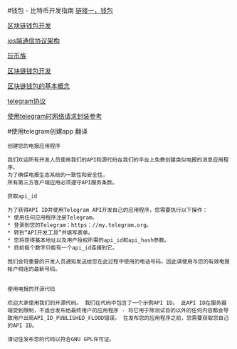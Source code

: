 #钱包 - 比特币开发指南
[链接一，钱包](https://www.jianshu.com/p/54bb604891c4)

[区块链钱包开发](https://medium.com/@robinwan/%E5%8C%BA%E5%9D%97%E9%93%BE%E9%92%B1%E5%8C%85%E5%BC%80%E5%8F%91-b3ad79bb1c85)

[ios端通信协议架构](http://blog.makeex.com/archives/page/2/)

[玩币族](http://www.wanbizu.com/p/8530.html)

[区块链钱包开发](https://medium.com/@robinwan/%E5%8C%BA%E5%9D%97%E9%93%BE%E9%92%B1%E5%8C%85%E5%BC%80%E5%8F%91-b3ad79bb1c85)

[区块链钱包的基本概念](现在是不是每种虚拟货币都有各自的钱包，有没有通用的钱包，放在平台安全吗？)

[telegram协议](https://core.telegram.org/mtproto)

[使用telegram时网络请求封装参考](https://cloud.tencent.com/developer/article/1037791)

#使用telegram创建app 翻译

```
创建您的电报应用程序

我们欢迎所有开发人员使用我们的API和源代码在我们的平台上免费创建类似电报的消息应用程序。
为了确保电报生态系统的一致性和安全性，
所有第三方客户端应用必须遵守API服务条款。

获取api_id

为了获得API ID并使用Telegram API开发自己的应用程序，您需要执行以下操作：
* 使用任何应用程序注册Telegram。
* 登录到您的Telegram：https：//my.telegram.org。
* 转到“API开发工具”并填写表单。
* 您将获得基本地址以及用户授权所需的api_id和api_hash参数。
* 目前每个数字只能有一个api_id连接到它。

我们会将重要的开发人员通知发送给您在此过程中使用的电话号码，因此请使用与您的有效电报帐户相连的最新号码。


使用电报的开源代码

欢迎大家使用我们的开源代码。 我们在代码中包含了一个示例API ID。 此API ID在服务器端受到限制，不适合发布给最终用户的应用程序 - 将它用于除测试目的以外的任何内容都会导致用户出现API_ID_PUBLISHED_FLOOD错误。 在发布您的应用程序之前，您需要获取您自己的API ID。

请记住发布您的代码以符合GNU GPL许可证。


```